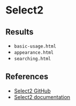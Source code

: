 # Select2

## Results
- `basic-usage.html`
- `appearance.html`
- `searching.html`

## References
- [Select2 GitHub](https://github.com/select2/select2)
- [Select2 documentation](https://select2.org/)